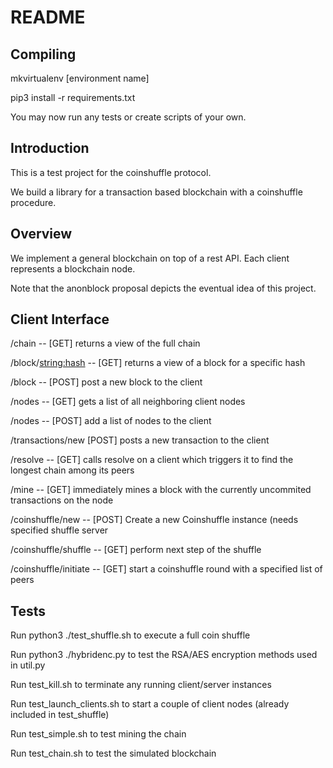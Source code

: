 README
======

Compiling
---------
mkvirtualenv [environment name]

pip3 install -r requirements.txt

You may now run any tests or create scripts of your own.

Introduction
------------
This is a test project for the coinshuffle protocol.

We build a library for a transaction based blockchain with a coinshuffle procedure.

Overview
--------
We implement a general blockchain on top of a rest API. Each client represents a blockchain node. 

Note that the anonblock proposal depicts the eventual idea of this project.

Client Interface
----------------
/chain -- [GET] returns a view of the full chain

/block/<string:hash> -- [GET] returns a view of a block for a specific hash

/block -- [POST] post a new block to the client

/nodes -- [GET] gets a list of all neighboring client nodes

/nodes -- [POST] add a list of nodes to the client

/transactions/new [POST] posts a new transaction to the client

/resolve -- [GET] calls resolve on a client which triggers it to find the longest chain among its peers

/mine -- [GET] immediately mines a block with the currently uncommited transactions on the node

/coinshuffle/new -- [POST] Create a new Coinshuffle instance (needs specified shuffle server

/coinshuffle/shuffle -- [GET] perform next step of the shuffle

/coinshuffle/initiate -- [GET] start a coinshuffle round with a specified list of peers

Tests
-----------
Run python3 ./test_shuffle.sh to execute a full coin shuffle

Run python3 ./hybridenc.py to test the RSA/AES encryption methods used in util.py

Run test_kill.sh to terminate any running client/server instances

Run test_launch_clients.sh to start a couple of client nodes (already included in test_shuffle)

Run test_simple.sh to test mining the chain

Run test_chain.sh to test the simulated blockchain